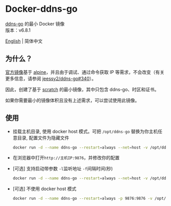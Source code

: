 # Docker-ddns-go

[ddns-go](https://github.com/jeessy2/ddns-go) 的最小 Docker 镜像  
版本：v6.8.1

[English](https://github.com/WaterLemons2k/Docker-ddns-go/blob/main/README.md) | 简体中文

## 为什么？

[官方镜像](https://hub.docker.com/r/jeessy/ddns-go)基于 [alpine](https://hub.docker.com/_/alpine)，并且由于调试、通过命令获取 IP 等需求，不会改变（有关更多信息，请参阅 [jeessy2/ddns-go#340](https://github.com/jeessy2/ddns-go/pull/340)）。

因此，创建了基于 [scratch](https://hub.docker.com/_/scratch) 的最小镜像，其中只包含 ddns-go、时区和证书。

如果你需要最小的镜像体积且没有上述需求，可以尝试使用此镜像。

## 使用

- 挂载主机目录, 使用 docker host 模式。可把 `/opt/ddns-go` 替换为你主机任意目录, 配置文件为隐藏文件

  ```bash
  docker run -d --name ddns-go --restart=always --net=host -v /opt/ddns-go:/root waterlemons2k/ddns-go
  ```

- 在浏览器中打开`http://主机IP:9876`，并修改你的配置

- [可选] 支持启动带参数 `-l`监听地址 `-f`间隔时间(秒)

  ```bash
  docker run -d --name ddns-go --restart=always --net=host -v /opt/ddns-go:/root waterlemons2k/ddns-go -l :9877 -f 600
  ```

- [可选] 不使用 docker host 模式

  ```bash
  docker run -d --name ddns-go --restart=always -p 9876:9876 -v /opt/ddns-go:/root waterlemons2k/ddns-go
  ```
